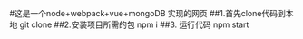 #这是一个node+webpack+vue+mongoDB 实现的网页
##1.首先clone代码到本地
 git clone
##2.安装项目所需的包 
 npm i
##3. 运行代码
 npm start 
